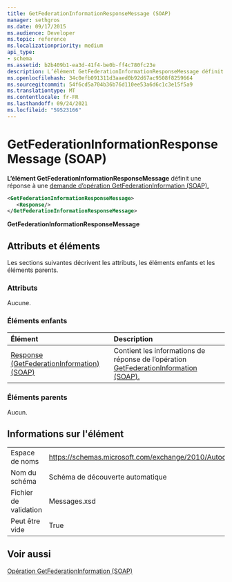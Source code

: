 ```yaml
---
title: GetFederationInformationResponseMessage (SOAP)
manager: sethgros
ms.date: 09/17/2015
ms.audience: Developer
ms.topic: reference
ms.localizationpriority: medium
api_type:
- schema
ms.assetid: b2b409b1-ea3d-41f4-be0b-ff4c780fc23e
description: L’élément GetFederationInformationResponseMessage définit une réponse à une demande d’opération GetFederationInformation (SOAP).
ms.openlocfilehash: 34c0efb091311d3aaed0b92d67ac9508f8259664
ms.sourcegitcommit: 54f6cd5a704b36b76d110ee53a6d6c1c3e15f5a9
ms.translationtype: MT
ms.contentlocale: fr-FR
ms.lasthandoff: 09/24/2021
ms.locfileid: "59523166"
---
```

# <a name="getfederationinformationresponsemessage-soap"></a>GetFederationInformationResponseMessage (SOAP)

**L’élément GetFederationInformationResponseMessage** définit une réponse à une [demande d’opération GetFederationInformation (SOAP).](getfederationinformation-operation-soap.md) 
  
```XML
<GetFederationInformationResponseMessage>
   <Response/>
</GetFederationInformationResponseMessage>
```

 **GetFederationInformationResponseMessage**
## <a name="attributes-and-elements"></a>Attributs et éléments

Les sections suivantes décrivent les attributs, les éléments enfants et les éléments parents.
  
### <a name="attributes"></a>Attributs

Aucune.
  
### <a name="child-elements"></a>Éléments enfants

|**Élément**|**Description**|
|:-----|:-----|
|[Response (GetFederationInformation) (SOAP)](response-getfederationinformationsoap.md) <br/> |Contient les informations de réponse de l’opération [GetFederationInformation (SOAP).](getfederationinformation-operation-soap.md)  <br/> |
   
### <a name="parent-elements"></a>Éléments parents

Aucun.
  
## <a name="element-information"></a>Informations sur l'élément

|||
|:-----|:-----|
|Espace de noms  <br/> |https://schemas.microsoft.com/exchange/2010/Autodiscover  <br/> |
|Nom du schéma  <br/> |Schéma de découverte automatique  <br/> |
|Fichier de validation  <br/> |Messages.xsd  <br/> |
|Peut être vide  <br/> |True  <br/> |
   
## <a name="see-also"></a>Voir aussi



[Opération GetFederationInformation (SOAP)](getfederationinformation-operation-soap.md)

